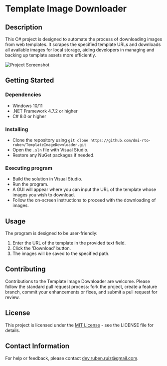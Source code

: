 # Template Image Downloader

## Description
This C# project is designed to automate the process of downloading images from web templates. It scrapes the specified template URLs and downloads all available images for local storage, aiding developers in managing and backing up template assets more efficiently.

![Project Screenshot](/images/my-image.png?raw=true "downloader...")

## Getting Started

### Dependencies
- Windows 10/11
- .NET Framework 4.7.2 or higher
- C# 8.0 or higher

### Installing
- Clone the repository using `git clone https://github.com/dmi-rto-ruben/TemplateImageDownloader.git`
- Open the `.sln` file with Visual Studio.
- Restore any NuGet packages if needed.

### Executing program
- Build the solution in Visual Studio.
- Run the program.
- A GUI will appear where you can input the URL of the template whose images you wish to download.
- Follow the on-screen instructions to proceed with the downloading of images.

## Usage
The program is designed to be user-friendly:
1. Enter the URL of the template in the provided text field.
2. Click the 'Download' button.
3. The images will be saved to the specified path.


## Contributing
Contributions to the Template Image Downloader are welcome. Please follow the standard pull request process: fork the project, create a feature branch, commit your enhancements or fixes, and submit a pull request for review.

## License
This project is licensed under the [MIT License](LICENSE.txt) - see the LICENSE file for details.

## Contact Information
For help or feedback, please contact [dev.ruben.ruiz@gmail.com](mailto:dev.ruben.ruiz@gmail.com).


